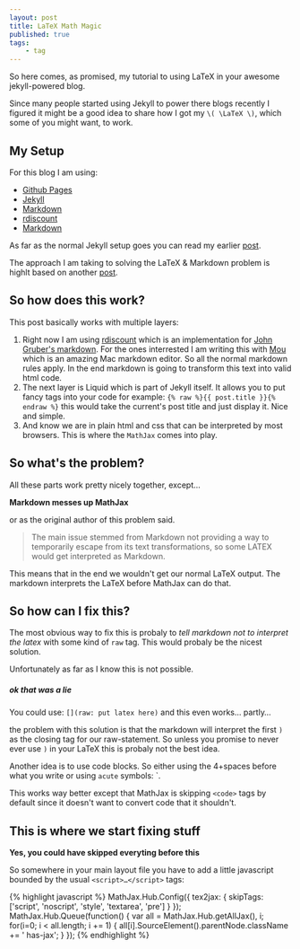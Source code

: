```yaml
---
layout: post
title: LaTeX Math Magic
published: true
tags:
    - tag
---
```


So here comes, as promised, my tutorial to using LaTeX in your awesome jekyll-powered blog. 

Since many people started using Jekyll to power there blogs recently I figured it might be a good idea to share how I got my `\( \LaTeX \)`, which some of you  might want, to work.

## My Setup

For this blog I am using:

* [Github Pages]
* [Jekyll]
* [Markdown]
* [rdiscount]
* [Markdown]

As far as the normal Jekyll setup goes you can read my earlier [post](/posts/jekyll-blogging).

The approach I am taking to solving the LaTeX & Markdown problem is highlt based on another [post](http://doswa.com/2011/07/20/mathjax-in-markdown.html).

## So how does this work?

This post basically works with multiple layers:

1. Right now I am using [rdiscount] which is an implementation for [John Gruber's markdown][Markdown]. For the ones interrested I am writing this with [Mou](http://mouapp.com/) which is an amazing Mac markdown editor. So all the normal markdown rules apply. In the end markdown is going to transform this text into valid html code.
2. The next layer is Liquid which is part of Jekyll itself. It allows you to put fancy tags into your code for example: `{% raw %}{{ post.title }}{% endraw %}` this would take the current's post title and just display it. Nice and simple.
3. And know we are in plain html and css that can be interpreted by most browsers. This is where the `MathJax` comes into play.

## So what's the problem?

All these parts work pretty nicely together, except…

**Markdown messes up MathJax**

or as the original author of this problem said.

> The main issue stemmed from Markdown not providing a way to temporarily escape from its text transformations, so some LATEX would get interpreted as Markdown.

This means that in the end we wouldn't get our normal LaTeX output. The markdown interprets the LaTeX before MathJax can do that.

## So how can I fix this?

The most obvious way to fix this is probaly to *tell markdown not to interpret the latex* with some kind of `raw` tag. This would probaly be the nicest solution. 

Unfortunately as far as I know this is not possible.

##### ok that was a lie

You could use: `[](raw: put latex here)`
and this even works… partly…

the problem with this solution is that the markdown will interpret the first `)` as the closing tag for our raw-statement. So unless you promise to never ever use `)` in your LaTeX this is probaly not the best idea.

Another idea is to use code blocks. So either using the 4+spaces before what you write or using `acute` symbols: `.

This works way better except that MathJax is skipping `<code>` tags by default since it doesn't want to convert code that it shouldn't.

## This is where we start fixing stuff

**Yes, you could have skipped everyting before this**

So somewhere in your main layout file you have to add a little javascript bounded by the usual `<script>…</script>` tags:

{% highlight javascript %}
 MathJax.Hub.Config({
      tex2jax: {
        skipTags: ['script', 'noscript', 'style', 'textarea', 'pre']
      }
    });
    MathJax.Hub.Queue(function() {
        var all = MathJax.Hub.getAllJax(), i;
        for(i=0; i < all.length; i += 1) {
            all[i].SourceElement().parentNode.className += ' has-jax';
        }
    });
{% endhighlight %}




[Markdown]: http://daringfireball.net/projects/markdown/
[MathJax]: http://www.mathjax.org/
[Github Pages]: http://pages.github.com/
[Jekyll]: https://github.com/mojombo/jekyll
[rdiscount]: https://github.com/rtomayko/rdiscount